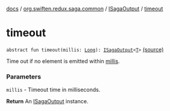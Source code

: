 [docs](../../index.md) / [org.swiften.redux.saga.common](../index.md) / [ISagaOutput](index.md) / [timeout](./timeout.md)

# timeout

`abstract fun timeout(millis: `[`Long`](https://kotlinlang.org/api/latest/jvm/stdlib/kotlin/-long/index.html)`): `[`ISagaOutput`](index.md)`<`[`T`](index.md#T)`>` [(source)](https://github.com/protoman92/KotlinRedux/tree/master/common/common-saga/src/main/kotlin/org/swiften/redux/saga/common/CommonSaga.kt#L184)

Time out if no element is emitted within [millis](timeout.md#org.swiften.redux.saga.common.ISagaOutput$timeout(kotlin.Long)/millis).

### Parameters

`millis` - Timeout time in milliseconds.

**Return**
An [ISagaOutput](index.md) instance.

